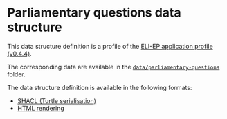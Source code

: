 # Parliamentary questions data structure

This data structure definition is a profile of the [ELI-EP application profile (v0.4.4)](https://europarl.github.io/eli-ep/0.4.4/).

The corresponding data are available in the [`data/parliamentary-questions`](../data/parliamentary-questions/) folder.

The data structure definition is available in the following formats:
- [SHACL (Turtle serialisation)](./eli-ep_parliamentary-questions.shacl.ttl)
- [HTML rendering](https://europarl.github.io/open-data-beta-testing/data-structure/parliamentary-questions)
